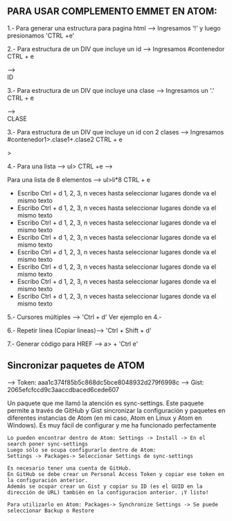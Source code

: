 ##  PARA USAR COMPLEMENTO EMMET EN ATOM:
  1.- Para generar una estructura para pagina html --> Ingresamos '!' y luego presionamos 'CTRL +e'
      <!DOCTYPE html>
      <html lang="es">
      <head>
        <meta charset="UTF-8">
        <meta name="viewport" content="width=device-width, initial-scale=1.0">
        <meta http-equiv="X-UA-Compatible" content="ie=edge">
        <title>MI PRIMERA PAGINA CON EMMET</title>
      </head>
      <body>
      </body>
      </html>

  2.- Para estructura de un DIV que incluye un id --> Ingresamos #contenedor CTRL + e
      <div id="contenedor"></div> --> <div id="contenedor">ID</div>

  3.- Para estructura de un DIV que incluye una clase --> Ingresamos un '.' CTRL + e
      <div class=""></div> --> <div class="mi-clase">CLASE</div>

  3.- Para estructura de un DIV que incluye un id con 2 clases --> Ingresamos #contenedor1>.clase1+.clase2 CTRL + e
      <div id="contenedor1">
        <div class="clase1"></div>
        <div class="clase2"></div>
      </div>>

  4.- Para una lista --> ul> CTRL +e --> <ul></ul>
      Para una lista de 8 elementos --> ul>li*8 CTRL + e
      <ul>
        <li>Escribo Ctrl + d 1, 2, 3, n veces hasta seleccionar lugares donde va el mismo texto</li>
        <li>Escribo Ctrl + d 1, 2, 3, n veces hasta seleccionar lugares donde va el mismo texto</li>
        <li>Escribo Ctrl + d 1, 2, 3, n veces hasta seleccionar lugares donde va el mismo texto</li>
        <li>Escribo Ctrl + d 1, 2, 3, n veces hasta seleccionar lugares donde va el mismo texto</li>
        <li>Escribo Ctrl + d 1, 2, 3, n veces hasta seleccionar lugares donde va el mismo texto</li>
        <li>Escribo Ctrl + d 1, 2, 3, n veces hasta seleccionar lugares donde va el mismo texto</li>
        <li>Escribo Ctrl + d 1, 2, 3, n veces hasta seleccionar lugares donde va el mismo texto</li>
        <li>Escribo Ctrl + d 1, 2, 3, n veces hasta seleccionar lugares donde va el mismo texto</li>
      </ul>

  5.- Cursores múltiples --> 'Ctrl + d' Ver ejemplo en 4.-

  6.- Repetir línea (Copiar lineas)--> 'Ctrl + Shift + d'

  7.- Generar código para HREF --> a> + 'Ctrl e'


  ## Sincronizar paquetes de ATOM
  --> Token: aaa1c374f85b5c868dc5bce8048932d279f6998c
  --> Gist: 2065efcfccd9c3aaccdbaced6cede607

  Un paquete que me llamó la atención es sync-settings. Este paquete permite a través de GitHub y Gist sincronizar la configuración y paquetes en diferentes instancias de Atom (en mi caso, Atom en Linux y Atom en Windows). Es muy fácil de configurar y me ha funcionado perfectamente

    Lo pueden encontrar dentro de Atom: Settings -> Install -> En el search poner sync-settings
    Luego sólo se ocupa configurarlo dentro de Atom:
    Settings -> Packages-> Seleccionar Settings de sync-settings

    Es necesario tener una cuenta de GitHub.
    En GitHub se debe crear un Personal Access Token y copiar ese token en la configuración anterior.
    Además se ocupar crear un Gist y copiar su ID (es el GUID en la dirección de URL) también en la configuracion anterior. ¡Y listo!

    Para utilizarlo en Atom: Packages-> Synchronize Settings -> Se puede seleccionar Backup o Restore
